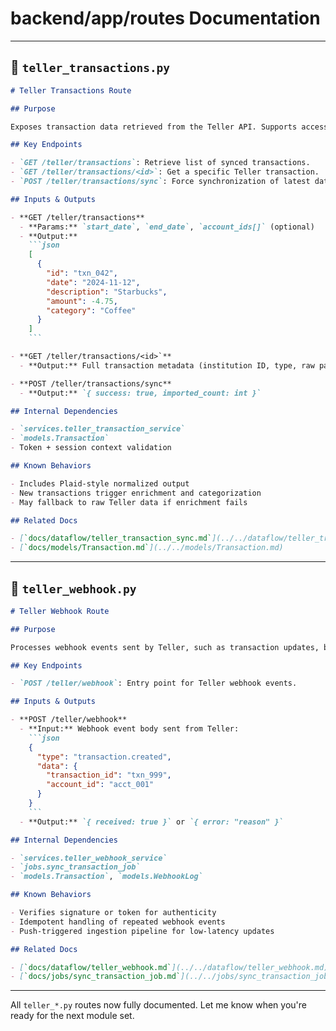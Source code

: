# backend/app/routes Documentation

---

## 📘 `teller_transactions.py`

````markdown
# Teller Transactions Route

## Purpose

Exposes transaction data retrieved from the Teller API. Supports access to synced financial activity including filtering, syncing, and transaction lookup.

## Key Endpoints

- `GET /teller/transactions`: Retrieve list of synced transactions.
- `GET /teller/transactions/<id>`: Get a specific Teller transaction.
- `POST /teller/transactions/sync`: Force synchronization of latest data.

## Inputs & Outputs

- **GET /teller/transactions**
  - **Params:** `start_date`, `end_date`, `account_ids[]` (optional)
  - **Output:**
    ```json
    [
      {
        "id": "txn_042",
        "date": "2024-11-12",
        "description": "Starbucks",
        "amount": -4.75,
        "category": "Coffee"
      }
    ]
    ```

- **GET /teller/transactions/<id>`**
  - **Output:** Full transaction metadata (institution ID, type, raw payload)

- **POST /teller/transactions/sync**
  - **Output:** `{ success: true, imported_count: int }`

## Internal Dependencies

- `services.teller_transaction_service`
- `models.Transaction`
- Token + session context validation

## Known Behaviors

- Includes Plaid-style normalized output
- New transactions trigger enrichment and categorization
- May fallback to raw Teller data if enrichment fails

## Related Docs

- [`docs/dataflow/teller_transaction_sync.md`](../../dataflow/teller_transaction_sync.md)
- [`docs/models/Transaction.md`](../../models/Transaction.md)
````

---

## 📘 `teller_webhook.py`

````markdown
# Teller Webhook Route

## Purpose

Processes webhook events sent by Teller, such as transaction updates, balance changes, or account status changes. Responsible for triggering backend sync jobs and refreshing relevant data.

## Key Endpoints

- `POST /teller/webhook`: Entry point for Teller webhook events.

## Inputs & Outputs

- **POST /teller/webhook**
  - **Input:** Webhook event body sent from Teller:
    ```json
    {
      "type": "transaction.created",
      "data": {
        "transaction_id": "txn_999",
        "account_id": "acct_001"
      }
    }
    ```
  - **Output:** `{ received: true }` or `{ error: "reason" }`

## Internal Dependencies

- `services.teller_webhook_service`
- `jobs.sync_transaction_job`
- `models.Transaction`, `models.WebhookLog`

## Known Behaviors

- Verifies signature or token for authenticity
- Idempotent handling of repeated webhook events
- Push-triggered ingestion pipeline for low-latency updates

## Related Docs

- [`docs/dataflow/teller_webhook.md`](../../dataflow/teller_webhook.md)
- [`docs/jobs/sync_transaction_job.md`](../../jobs/sync_transaction_job.md)
````

---

All `teller_*.py` routes now fully documented. Let me know when you're ready for the next module set.
